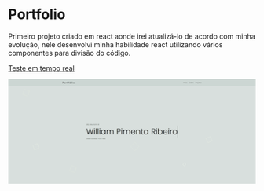 # Portfolio

Primeiro projeto criado em react aonde irei atualizá-lo de acordo com minha evolução, nele desenvolvi minha habilidade react utilizando vários componentes para divisão do código.

[Teste em tempo real](https://portfolio-six-chi-83.vercel.app/)

![imagem](src/img/home.gif)